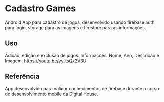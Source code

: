 # Cadastro Games

Android App para cadastro de jogos, desenvolvido usando firebase auth para login, storage para as imagens e firestore para as informações. 

## Uso

Adição, edição e exclusão de jogos. Informações: Nome, Ano, Descrição e Imagem.
https://youtu.be/yy-tsQx2V3U

## Referência

App desenvolvido para validar conhecimentos de firebase durante o curso de desenvolvimento mobile da Digital House.
